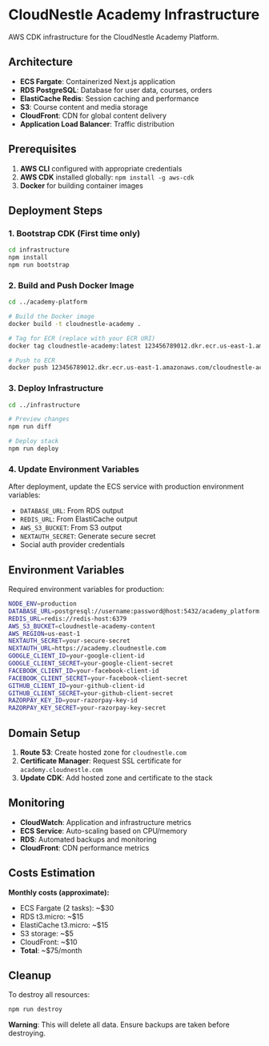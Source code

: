 # CloudNestle Academy Infrastructure

AWS CDK infrastructure for the CloudNestle Academy Platform.

## Architecture

- **ECS Fargate**: Containerized Next.js application
- **RDS PostgreSQL**: Database for user data, courses, orders
- **ElastiCache Redis**: Session caching and performance
- **S3**: Course content and media storage
- **CloudFront**: CDN for global content delivery
- **Application Load Balancer**: Traffic distribution

## Prerequisites

1. **AWS CLI** configured with appropriate credentials
2. **AWS CDK** installed globally: `npm install -g aws-cdk`
3. **Docker** for building container images

## Deployment Steps

### 1. Bootstrap CDK (First time only)
```bash
cd infrastructure
npm install
npm run bootstrap
```

### 2. Build and Push Docker Image
```bash
cd ../academy-platform

# Build the Docker image
docker build -t cloudnestle-academy .

# Tag for ECR (replace with your ECR URI)
docker tag cloudnestle-academy:latest 123456789012.dkr.ecr.us-east-1.amazonaws.com/cloudnestle-academy:latest

# Push to ECR
docker push 123456789012.dkr.ecr.us-east-1.amazonaws.com/cloudnestle-academy:latest
```

### 3. Deploy Infrastructure
```bash
cd ../infrastructure

# Preview changes
npm run diff

# Deploy stack
npm run deploy
```

### 4. Update Environment Variables

After deployment, update the ECS service with production environment variables:

- `DATABASE_URL`: From RDS output
- `REDIS_URL`: From ElastiCache output
- `AWS_S3_BUCKET`: From S3 output
- `NEXTAUTH_SECRET`: Generate secure secret
- Social auth provider credentials

## Environment Variables

Required environment variables for production:

```bash
NODE_ENV=production
DATABASE_URL=postgresql://username:password@host:5432/academy_platform
REDIS_URL=redis://redis-host:6379
AWS_S3_BUCKET=cloudnestle-academy-content
AWS_REGION=us-east-1
NEXTAUTH_SECRET=your-secure-secret
NEXTAUTH_URL=https://academy.cloudnestle.com
GOOGLE_CLIENT_ID=your-google-client-id
GOOGLE_CLIENT_SECRET=your-google-client-secret
FACEBOOK_CLIENT_ID=your-facebook-client-id
FACEBOOK_CLIENT_SECRET=your-facebook-client-secret
GITHUB_CLIENT_ID=your-github-client-id
GITHUB_CLIENT_SECRET=your-github-client-secret
RAZORPAY_KEY_ID=your-razorpay-key-id
RAZORPAY_KEY_SECRET=your-razorpay-key-secret
```

## Domain Setup

1. **Route 53**: Create hosted zone for `cloudnestle.com`
2. **Certificate Manager**: Request SSL certificate for `academy.cloudnestle.com`
3. **Update CDK**: Add hosted zone and certificate to the stack

## Monitoring

- **CloudWatch**: Application and infrastructure metrics
- **ECS Service**: Auto-scaling based on CPU/memory
- **RDS**: Automated backups and monitoring
- **CloudFront**: CDN performance metrics

## Costs Estimation

**Monthly costs (approximate):**
- ECS Fargate (2 tasks): ~$30
- RDS t3.micro: ~$15
- ElastiCache t3.micro: ~$15
- S3 storage: ~$5
- CloudFront: ~$10
- **Total**: ~$75/month

## Cleanup

To destroy all resources:
```bash
npm run destroy
```

**Warning**: This will delete all data. Ensure backups are taken before destroying.
